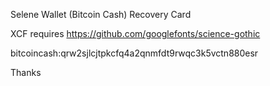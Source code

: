 Selene Wallet (Bitcoin Cash) Recovery Card

XCF requires https://github.com/googlefonts/science-gothic

bitcoincash:qrw2sjlcjtpkcfq4a2qnmfdt9rwqc3k5vctn880esr

Thanks
